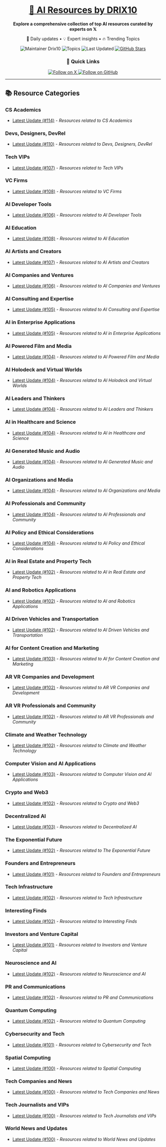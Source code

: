 
<div align="center">
  <h1><a href="https://x.com/DRIX_10_" target="_blank">🚀 AI Resources by DRIX10</a></h1>
  <p><strong>Explore a comprehensive collection of top AI resources curated by experts on 𝕏</strong></p>
  <p>🌟 Daily updates • 💡 Expert insights • 🔥 Trending Topics</p>

  <img src="https://img.shields.io/badge/Maintainer-Drix10-blue?style=for-the-badge" alt="Maintainer Drix10" />
  <img src="https://img.shields.io/badge/Topics-Everything%2C%20AI-red?style=for-the-badge" alt="Topics" />
  <img src="https://img.shields.io/github/last-commit/Drix10/ai-resources?style=for-the-badge&color=5D6D7E" alt="Last Updated" />
  <a href="https://github.com/Drix10/ai-resources"><img src="https://img.shields.io/github/stars/Drix10/ai-resources?style=for-the-badge&color=yellow" alt="GitHub Stars" /></a>

  <br>

  <h3>🌟 Quick Links</h3>
    <a href="https://x.com/DRIX_10_">
      <img src="https://img.shields.io/badge/Follow_on_𝕏-black?style=for-the-badge&logo=x&logoColor=white" alt="Follow on X" />
    </a>
    <a href="https://github.com/Drix10">
      <img src="https://img.shields.io/badge/Follow_on_GitHub-black?style=for-the-badge&logo=github&logoColor=white" alt="Follow on GitHub" />
    </a>
</div>

---

## 📚 Resource Categories

### CS Academics

*   [Latest Update (#114)](https://github.com/Drix10/ai-resources/blob/main/CS%20Academics/resources-114.md) - *Resources related to CS Academics*

### Devs, Designers, DevRel

*   [Latest Update (#110)](https://github.com/Drix10/ai-resources/blob/main/Devs%2C%20Designers%2C%20DevRel/resources-110.md) - *Resources related to Devs, Designers, DevRel*

### Tech VIPs

*   [Latest Update (#107)](https://github.com/Drix10/ai-resources/blob/main/Tech%20VIPs/resources-107.md) - *Resources related to Tech VIPs*

### VC Firms

*   [Latest Update (#108)](https://github.com/Drix10/ai-resources/blob/main/VC%20Firms/resources-108.md) - *Resources related to VC Firms*

### AI Developer Tools

*   [Latest Update (#106)](https://github.com/Drix10/ai-resources/blob/main/AI%20Developer%20Tools/resources-106.md) - *Resources related to AI Developer Tools*

### AI Education

*   [Latest Update (#108)](https://github.com/Drix10/ai-resources/blob/main/AI%20Education/resources-108.md) - *Resources related to AI Education*

### AI Artists and Creators

*   [Latest Update (#107)](https://github.com/Drix10/ai-resources/blob/main/AI%20Artists%20and%20Creators/resources-107.md) - *Resources related to AI Artists and Creators*

### AI Companies and Ventures

*   [Latest Update (#106)](https://github.com/Drix10/ai-resources/blob/main/AI%20Companies%20and%20Ventures/resources-106.md) - *Resources related to AI Companies and Ventures*

### AI Consulting and Expertise

*   [Latest Update (#105)](https://github.com/Drix10/ai-resources/blob/main/AI%20Consulting%20and%20Expertise/resources-105.md) - *Resources related to AI Consulting and Expertise*

### AI in Enterprise Applications

*   [Latest Update (#105)](https://github.com/Drix10/ai-resources/blob/main/AI%20in%20Enterprise%20Applications/resources-105.md) - *Resources related to AI in Enterprise Applications*

### AI Powered Film and Media

*   [Latest Update (#104)](https://github.com/Drix10/ai-resources/blob/main/AI%20Powered%20Film%20and%20Media/resources-104.md) - *Resources related to AI Powered Film and Media*

### AI Holodeck and Virtual Worlds

*   [Latest Update (#104)](https://github.com/Drix10/ai-resources/blob/main/AI%20Holodeck%20and%20Virtual%20Worlds/resources-104.md) - *Resources related to AI Holodeck and Virtual Worlds*

### AI Leaders and Thinkers

*   [Latest Update (#104)](https://github.com/Drix10/ai-resources/blob/main/AI%20Leaders%20and%20Thinkers/resources-104.md) - *Resources related to AI Leaders and Thinkers*

### AI in Healthcare and Science

*   [Latest Update (#104)](https://github.com/Drix10/ai-resources/blob/main/AI%20in%20Healthcare%20and%20Science/resources-104.md) - *Resources related to AI in Healthcare and Science*

### AI Generated Music and Audio

*   [Latest Update (#104)](https://github.com/Drix10/ai-resources/blob/main/AI%20Generated%20Music%20and%20Audio/resources-104.md) - *Resources related to AI Generated Music and Audio*

### AI Organizations and Media

*   [Latest Update (#104)](https://github.com/Drix10/ai-resources/blob/main/AI%20Organizations%20and%20Media/resources-104.md) - *Resources related to AI Organizations and Media*

### AI Professionals and Community

*   [Latest Update (#104)](https://github.com/Drix10/ai-resources/blob/main/AI%20Professionals%20and%20Community/resources-104.md) - *Resources related to AI Professionals and Community*

### AI Policy and Ethical Considerations

*   [Latest Update (#104)](https://github.com/Drix10/ai-resources/blob/main/AI%20Policy%20and%20Ethical%20Considerations/resources-104.md) - *Resources related to AI Policy and Ethical Considerations*

### AI in Real Estate and Property Tech

*   [Latest Update (#102)](https://github.com/Drix10/ai-resources/blob/main/AI%20in%20Real%20Estate%20and%20Property%20Tech/resources-102.md) - *Resources related to AI in Real Estate and Property Tech*

### AI and Robotics Applications

*   [Latest Update (#102)](https://github.com/Drix10/ai-resources/blob/main/AI%20and%20Robotics%20Applications/resources-102.md) - *Resources related to AI and Robotics Applications*

### AI Driven Vehicles and Transportation

*   [Latest Update (#102)](https://github.com/Drix10/ai-resources/blob/main/AI%20Driven%20Vehicles%20and%20Transportation/resources-102.md) - *Resources related to AI Driven Vehicles and Transportation*

### AI for Content Creation and Marketing

*   [Latest Update (#103)](https://github.com/Drix10/ai-resources/blob/main/AI%20for%20Content%20Creation%20and%20Marketing/resources-103.md) - *Resources related to AI for Content Creation and Marketing*

### AR VR Companies and Development

*   [Latest Update (#102)](https://github.com/Drix10/ai-resources/blob/main/AR%20VR%20Companies%20and%20Development/resources-102.md) - *Resources related to AR VR Companies and Development*

### AR VR Professionals and Community

*   [Latest Update (#102)](https://github.com/Drix10/ai-resources/blob/main/AR%20VR%20Professionals%20and%20Community/resources-102.md) - *Resources related to AR VR Professionals and Community*

### Climate and Weather Technology

*   [Latest Update (#102)](https://github.com/Drix10/ai-resources/blob/main/Climate%20and%20Weather%20Technology/resources-102.md) - *Resources related to Climate and Weather Technology*

### Computer Vision and AI Applications

*   [Latest Update (#103)](https://github.com/Drix10/ai-resources/blob/main/Computer%20Vision%20and%20AI%20Applications/resources-103.md) - *Resources related to Computer Vision and AI Applications*

### Crypto and Web3

*   [Latest Update (#102)](https://github.com/Drix10/ai-resources/blob/main/Crypto%20and%20Web3/resources-102.md) - *Resources related to Crypto and Web3*

### Decentralized AI

*   [Latest Update (#103)](https://github.com/Drix10/ai-resources/blob/main/Decentralized%20AI/resources-103.md) - *Resources related to Decentralized AI*

### The Exponential Future

*   [Latest Update (#102)](https://github.com/Drix10/ai-resources/blob/main/The%20Exponential%20Future/resources-102.md) - *Resources related to The Exponential Future*

### Founders and Entrepreneurs

*   [Latest Update (#101)](https://github.com/Drix10/ai-resources/blob/main/Founders%20and%20Entrepreneurs/resources-101.md) - *Resources related to Founders and Entrepreneurs*

### Tech Infrastructure

*   [Latest Update (#102)](https://github.com/Drix10/ai-resources/blob/main/Tech%20Infrastructure/resources-102.md) - *Resources related to Tech Infrastructure*

### Interesting Finds

*   [Latest Update (#102)](https://github.com/Drix10/ai-resources/blob/main/Interesting%20Finds/resources-102.md) - *Resources related to Interesting Finds*

### Investors and Venture Capital

*   [Latest Update (#101)](https://github.com/Drix10/ai-resources/blob/main/Investors%20and%20Venture%20Capital/resources-101.md) - *Resources related to Investors and Venture Capital*

### Neuroscience and AI

*   [Latest Update (#102)](https://github.com/Drix10/ai-resources/blob/main/Neuroscience%20and%20AI/resources-102.md) - *Resources related to Neuroscience and AI*

### PR and Communications

*   [Latest Update (#102)](https://github.com/Drix10/ai-resources/blob/main/PR%20and%20Communications/resources-102.md) - *Resources related to PR and Communications*

### Quantum Computing

*   [Latest Update (#102)](https://github.com/Drix10/ai-resources/blob/main/Quantum%20Computing/resources-102.md) - *Resources related to Quantum Computing*

### Cybersecurity and Tech

*   [Latest Update (#101)](https://github.com/Drix10/ai-resources/blob/main/Cybersecurity%20and%20Tech/resources-101.md) - *Resources related to Cybersecurity and Tech*

### Spatial Computing

*   [Latest Update (#100)](https://github.com/Drix10/ai-resources/blob/main/Spatial%20Computing/resources-100.md) - *Resources related to Spatial Computing*

### Tech Companies and News

*   [Latest Update (#100)](https://github.com/Drix10/ai-resources/blob/main/Tech%20Companies%20and%20News/resources-100.md) - *Resources related to Tech Companies and News*

### Tech Journalists and VIPs

*   [Latest Update (#100)](https://github.com/Drix10/ai-resources/blob/main/Tech%20Journalists%20and%20VIPs/resources-100.md) - *Resources related to Tech Journalists and VIPs*

### World News and Updates

*   [Latest Update (#100)](https://github.com/Drix10/ai-resources/blob/main/World%20News%20and%20Updates/resources-100.md) - *Resources related to World News and Updates*

